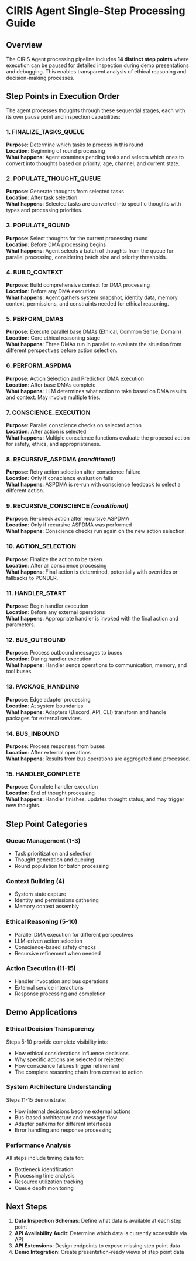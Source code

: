 # CIRIS Agent Single-Step Processing Guide

## Overview

The CIRIS Agent processing pipeline includes **14 distinct step points** where execution can be paused for detailed inspection during demo presentations and debugging. This enables transparent analysis of ethical reasoning and decision-making processes.

## Step Points in Execution Order

The agent processes thoughts through these sequential stages, each with its own pause point and inspection capabilities:

### 1. FINALIZE_TASKS_QUEUE
**Purpose**: Determine which tasks to process in this round  
**Location**: Beginning of round processing  
**What happens**: Agent examines pending tasks and selects which ones to convert into thoughts based on priority, age, channel, and current state.

### 2. POPULATE_THOUGHT_QUEUE  
**Purpose**: Generate thoughts from selected tasks  
**Location**: After task selection  
**What happens**: Selected tasks are converted into specific thoughts with types and processing priorities.

### 3. POPULATE_ROUND
**Purpose**: Select thoughts for the current processing round  
**Location**: Before DMA processing begins  
**What happens**: Agent selects a batch of thoughts from the queue for parallel processing, considering batch size and priority thresholds.

### 4. BUILD_CONTEXT
**Purpose**: Build comprehensive context for DMA processing  
**Location**: Before any DMA execution  
**What happens**: Agent gathers system snapshot, identity data, memory context, permissions, and constraints needed for ethical reasoning.

### 5. PERFORM_DMAS
**Purpose**: Execute parallel base DMAs (Ethical, Common Sense, Domain)  
**Location**: Core ethical reasoning stage  
**What happens**: Three DMAs run in parallel to evaluate the situation from different perspectives before action selection.

### 6. PERFORM_ASPDMA
**Purpose**: Action Selection and Prediction DMA execution  
**Location**: After base DMAs complete  
**What happens**: LLM determines what action to take based on DMA results and context. May involve multiple tries.

### 7. CONSCIENCE_EXECUTION
**Purpose**: Parallel conscience checks on selected action  
**Location**: After action is selected  
**What happens**: Multiple conscience functions evaluate the proposed action for safety, ethics, and appropriateness.

### 8. RECURSIVE_ASPDMA *(conditional)*
**Purpose**: Retry action selection after conscience failure  
**Location**: Only if conscience evaluation fails  
**What happens**: ASPDMA is re-run with conscience feedback to select a different action.

### 9. RECURSIVE_CONSCIENCE *(conditional)*
**Purpose**: Re-check action after recursive ASPDMA  
**Location**: Only if recursive ASPDMA was performed  
**What happens**: Conscience checks run again on the new action selection.

### 10. ACTION_SELECTION
**Purpose**: Finalize the action to be taken  
**Location**: After all conscience processing  
**What happens**: Final action is determined, potentially with overrides or fallbacks to PONDER.

### 11. HANDLER_START
**Purpose**: Begin handler execution  
**Location**: Before any external operations  
**What happens**: Appropriate handler is invoked with the final action and parameters.

### 12. BUS_OUTBOUND
**Purpose**: Process outbound messages to buses  
**Location**: During handler execution  
**What happens**: Handler sends operations to communication, memory, and tool buses.

### 13. PACKAGE_HANDLING
**Purpose**: Edge adapter processing  
**Location**: At system boundaries  
**What happens**: Adapters (Discord, API, CLI) transform and handle packages for external services.

### 14. BUS_INBOUND
**Purpose**: Process responses from buses  
**Location**: After external operations  
**What happens**: Results from bus operations are aggregated and processed.

### 15. HANDLER_COMPLETE
**Purpose**: Complete handler execution  
**Location**: End of thought processing  
**What happens**: Handler finishes, updates thought status, and may trigger new thoughts.

## Step Point Categories

### **Queue Management** (1-3)
- Task prioritization and selection
- Thought generation and queuing
- Round population for batch processing

### **Context Building** (4)
- System state capture
- Identity and permissions gathering
- Memory context assembly

### **Ethical Reasoning** (5-10)  
- Parallel DMA execution for different perspectives
- LLM-driven action selection
- Conscience-based safety checks
- Recursive refinement when needed

### **Action Execution** (11-15)
- Handler invocation and bus operations
- External service interactions
- Response processing and completion

## Demo Applications

### **Ethical Decision Transparency**
Steps 5-10 provide complete visibility into:
- How ethical considerations influence decisions
- Why specific actions are selected or rejected
- How conscience failures trigger refinement
- The complete reasoning chain from context to action

### **System Architecture Understanding**  
Steps 11-15 demonstrate:
- How internal decisions become external actions
- Bus-based architecture and message flow
- Adapter patterns for different interfaces
- Error handling and response processing

### **Performance Analysis**
All steps include timing data for:
- Bottleneck identification
- Processing time analysis
- Resource utilization tracking
- Queue depth monitoring

## Next Steps

1. **Data Inspection Schemas**: Define what data is available at each step point
2. **API Availability Audit**: Determine which data is currently accessible via API
3. **API Extensions**: Design endpoints to expose missing step point data
4. **Demo Integration**: Create presentation-ready views of step point data